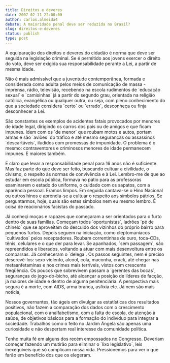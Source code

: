 ```yaml
---
title: Direitos e deveres
date: 2007-02-11 22:00:00
author: carlos.almeida4
debate: A maioridade penal deve ser reduzida no Brasil?
slug: direitos-e-deveres
status: publish 
type: post
---
```


A equiparação dos direitos e deveres do cidadão é norma que deve ser seguida na legislação criminal. Se é permitido aos jovens exercer o direito do voto, deve ser exigida sua responsabilidade perante a Lei, a partir de mesma idade.  

Não é mais admissível que a juventude contemporânea, formada e considerada como adulta pelos meios de comunicação de massa - imprensa, rádio, televisão, recebendo na escola rudimentos de ´educação sexual´ e ´camisinhas´ já a partir do segundo grau, orientada na religião católica, evangélica ou qualquer outra, ou seja, com pleno conhecimento do que a sociedade considera ´certo´ ou ´errado´, desconheça ou finja desconhecer a Lei.  

São constantes os exemplos de acidentes fatais provocados por menores de idade legal, dirigindo os carros dos pais ou de amigos e que ficam impunes. Idem com os ´de menor´ que roubam motos e autos, portam armas e são ´aviões´ do tráfico e até mesmo seguranças ou assassinos ´descartáveis´, iludidos com promessas de impunidade. O problema é o mesmo: contraventores e criminosos menores de idade permanecem impunes. E maiores também.  

É claro que levar a responsabilidade penal para 16 anos não é suficiente. Mas faz parte do que deve ser feito, buscando cultuar a civilidade, o civismo, o respeito às normas de convivência e à Lei. Lembro-me de que ao estudar em escola pública, formava no pátio para as professoras examinarem o estado do uniforme, o cuidado com os sapatos, com a aparência pessoal. Eramos limpos. Em seguida cantava-se o Hino Nacional ou outros hinos e aprendia-se a cultuar o respeito aos símbolos pátrios. Se perguntarmos, hoje, quais são estes símbolos nem eu mesmo lembro. É coisa de reacionários facistas do passado.   

Já conheçi moças e rapazes que começaram a ser orientados para o furto dentro de suas famílias. Começam todos ´oportunistas´, ladrões ´pé de chinelo´ que se aproveitam do descuido dos vizinhos do próprio bairro para pequenos furtos. Depois seguem na iniciação, como cleptomaníacos ´cultivados´ pelos receptadores. Roubam correntinhas de ouro, toca-CDs, tênis, celulares e o que der para levar. Se apanhados, ´sem passagem´, são repreendidos e liberados, voltando a atuar com mais desenvoltura entre os comparsas. Já conheceram o ´delega´. Os passos seguintes, nem é preciso descrevê-los: sexo violento, alcool, cola, maconha, crack, até chegar nas metaanfetaminas e nos crimes mais terríveis, vistos com crescente freqüência. Os poucos que sobrevivem passam a ´gerentes das bocas´, seguranças do jogo-do-bicho, até alcançar a posição de líderes de facção, já maiores de idade e dentro de alguma penitenciária. A perspectiva mais segura é a morte, com AIDS, arma branca, asfixia etc. Já nem são mais notícia,  

Nossos governantes, tão ágeis em divulgar as estatísticas dos resultados positivos, não fazem a comparação dos dados com o crescimento populacional, com o analfabetismo, com a falta de escola, de atenção à saúde, de objetivos básicos para a formação do indivíduo para integrar a sociedade. Trabalhos como o feito no Jardim Ângela são apenas uma curiosidade e não despertam real interesse da comunidade política.   

Tenho muita fé em alguns dos recém empossados no Congresso. Deveriam começar fazendo um mutirão para eliminar o ´lixo legislativo´, leis inexequíveis que só complicam nossa vida. Pressionemos para ver o que farão em benefício dos que os elegeram.  

